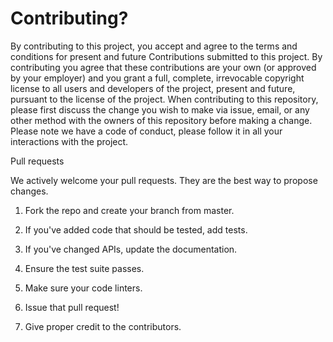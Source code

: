 # Contributing?

By contributing to this project, you accept and agree to the terms and conditions for present and future Contributions submitted to this project. By contributing you agree that these contributions are your own (or approved by your employer) and you grant a full, complete, irrevocable copyright license to all users and developers of the project, present and future, pursuant to the license of the project. When contributing to this repository, please first discuss the change you wish to make via issue, email, or any other method with the owners of this repository before making a change. Please note we have a code of conduct, please follow it in all your interactions with the project.

Pull requests

We actively welcome your pull requests. They are the best way to propose changes.

1. Fork the repo and create your branch from master.

2. If you&#39;ve added code that should be tested, add tests.

3. If you&#39;ve changed APIs, update the documentation.

4. Ensure the test suite passes.

5. Make sure your code linters.

6. Issue that pull request!

7. Give proper credit to the contributors.

